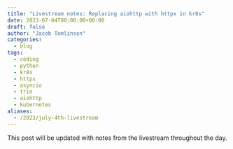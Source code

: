 ```yaml
---
title: "Livestream notes: Replacing aiohttp with httpx in kr8s"
date: 2023-07-04T00:00:00+00:00
draft: false
author: "Jacob Tomlinson"
categories:
  - blog
tags:
  - coding
  - python
  - kr8s
  - httpx
  - asyncio
  - trio
  - aiohttp
  - kubernetes
aliases:
  - /2023/july-4th-livestream
---
```


This post will be updated with notes from the livestream throughout the day.
